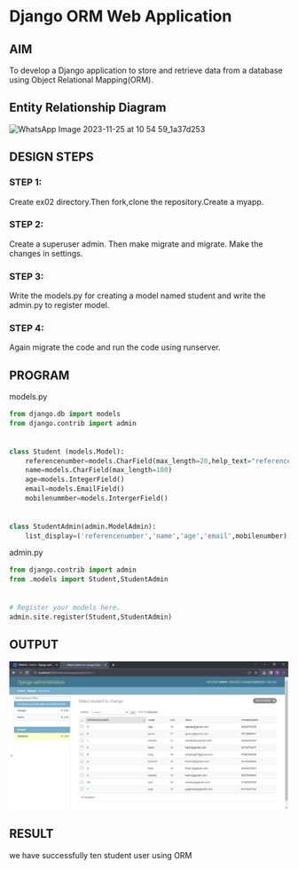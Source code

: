 # Django ORM Web Application

## AIM
To develop a Django application to store and retrieve data from a database using Object Relational Mapping(ORM).

## Entity Relationship Diagram
![WhatsApp Image 2023-11-25 at 10 54 59_1a37d253](https://github.com/vikamuhan-reddy/django-orm-app/assets/144928933/c00093cf-8414-4227-9d0c-991fe638c526)


## DESIGN STEPS

### STEP 1:
Create ex02 directory.Then fork,clone the repository.Create a myapp.

### STEP 2:
Create a superuser admin. Then make migrate and migrate.
Make the changes in settings.

### STEP 3:
Write the models.py for creating a model named student and write the admin.py to register model.

### STEP 4:
Again migrate the code and run the code using runserver.

## PROGRAM
models.py 
```py
from django.db import models
from django.contrib import admin


class Student (models.Model):
    referencenumber=models.CharField(max_length=20,help_text="reference number",primary_key=True)
    name=models.CharField(max_length=100)
    age=models.IntegerField()
    email=models.EmailField()
    mobilenummber=models.IntergerField()


class StudentAdmin(admin.ModelAdmin):
    list_display=('referencenumber','name','age','email',mobilenumber)
```

admin.py
```py
from django.contrib import admin
from .models import Student,StudentAdmin


# Register your models here.
admin.site.register(Student,StudentAdmin)

```
## OUTPUT
![output](./web%20ex02.png)



## RESULT
we have successfully ten student user using ORM
